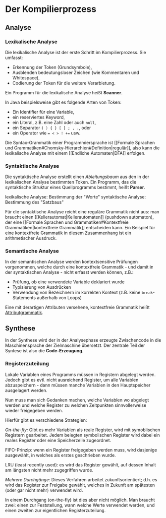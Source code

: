 # Der Kompilierprozess

## Analyse

### Lexikalische Analyse
Die lexikalische Analyse ist der erste Schritt im Kompilierprozess. Sie umfasst:

- Erkennung der Token (Grundsymbole),
- Ausblenden bedeutungsloser Zeichen (wie Kommentaren und Whitespace),
- Codierung der Token für die weitere Verarbietung.

Ein Programm für die lexikalische Analyse heißt **Scanner**.

In Java beispielsweise gibt es folgende Arten von Token:
- Ein Identifier für eine Variable,
- ein reserviertes Keyword,
- ein Literal, z.B. eine Zahl oder auch `null`,
- ein Separator `( ) { } [ ] ; , .`, oder
- ein Operator wie `= < > ! +=` usw.

Die Syntax-Grammatik einer Programmiersprache ist [[Formale Sprachen und Grammatiken#Chomsky-Hierarchien#Definition|regulär]], also kann die lexikalische Analyse mit einem [[Endliche Automaten|DFA]] erfolgen.

### Syntaktische Analyse
Die syntaktische Analyse erstellt einen *Ableitungsbaum* aus den in der lexikalischen Analyse bestimmten Token.
Ein Programm, das die syntaktische Struktur eines Quellprogramms bestimmt, heißt **Parser**.

lexikalische Analyse: Bestimmung der "Worte"
syntaktische Analyse: Bestimmung des "Satzbaus"

Für die syntaktische Analyse reicht eine reguläre Grammatik nicht aus: man braucht einen [[Kellerautomat|Kellerautomaten]] (pushdown automaton), der eine [[Formale Sprachen und Grammatiken#Kontextfreie Grammatiken|kontextfreie Grammatik]] entscheiden kann.
Ein Beispiel für eine kontextfreie Grammatik in diesem Zusammenhang ist ein arithmetischer Ausdruck.

### Semantische Analyse
In der semantischen Analyse werden kontextsensitive Prüfungen vorgenommen, welche durch eine kontextfreie Grammatik - und damit in der syntaktischen Analyse - nicht erfasst werden können, z.B.: 
- Prüfung, ob eine verwendete Variable deklariert wurde
- Typisierung von Ausdrücken
- Verwendung von Bezeichnern im korrekten Kontext (z.B. keine `break`-Statements außerhalb von Loops)

Eine mit derartigen Attributen versehene, kontextfreie Grammatik heißt [Attributgrammatik](https://de.wikipedia.org/wiki/Attributgrammatik).

## Synthese
In der Synthese wird der in der Analysephase erzeugte Zwischencode in die Maschinensprache der Zielmaschine übersetzt. Der zentrale Teil der Syntese ist also die **Code-Erzeugung**.

### Registerzuteilung
Lokale Variablen eines Programms müssen in Registern abgelegt werden. Jedoch gibt es evtl. nicht ausreichend Register, um alle Variablen abzuspeichern - dann müssen manche Variablen in den Hauptspeicher ausgelagert werden.

Nun muss man sich Gedanken machen, welche Variablen wo abgelegt werden und welche Register zu welchen Zeitpunkten sinnvollerweise wieder freigegeben werden.

Hierfür gibt es verschiedene Strategien:

*On-the-fly:*
Gibt es mehr Variablen als reale Register, wird mit symoblischen Registern gearbeitet. Jedem belegten symbolischen Register wird dabei ein reales Register oder eine Speicherzelle zugeordnet.

FIFO-Prinzip: wenn ein Register freigegeben werden muss, wird dasjenige ausgewählt, in welches als erstes geschrieben wurde.

LRU (least recently used): es wird das Register gewählt, auf dessen Inhalt am längsten nicht mehr zugegriffen wurde.

*Mehrere Durchgänge:*
Dieses Verfahren arbeitet zukunftsorientiert; d.h. es wird das Register zur Freigabe gewählt, welches in Zukunft am spätesten (oder gar nicht mehr) verwendet wird.

In einem Durchgang (on-the-fly) ist dies aber nicht möglich. Man braucht zwei: einen zur Feststellung, wann welche Werte verwendet werden, und einen zweiten zur eigentlichen Registerzuteilung.